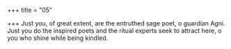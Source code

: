 +++
title = "05"

+++
Just you, of great extent, are the entruthed sage poet, o guardian Agni. Just you do the inspired poets and the ritual experts seek to attract here,  o you who shine while being kindled.